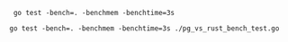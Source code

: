 ```shell
 go test -bench=. -benchmem -benchtime=3s
```

```shell
go test -bench=. -benchmem -benchtime=3s ./pg_vs_rust_bench_test.go
```